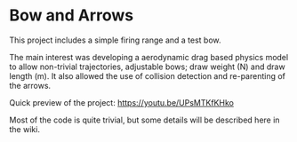 # Bow and Arrows

This project includes a simple firing range and a test bow.

The main interest was developing a aerodynamic drag based physics model to allow non-trivial trajectories, adjustable bows; draw weight (N) and draw length (m). It also allowed the use of collision detection and re-parenting of the arrows.

Quick preview of the project: https://youtu.be/UPsMTKfKHko

Most of the code is quite trivial, but some details will be described here in the wiki.


 
